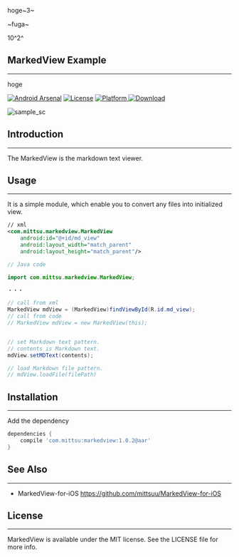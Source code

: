 hoge~3~


~fuga~


10^2^



## MarkedView Example
---

hoge


[![Android Arsenal](https://img.shields.io/badge/Android%20Arsenal-MarkedView-green.svg?style=true)](https://android-arsenal.com/details/1/3801)
[![License](https://img.shields.io/badge/license-MIT-green.svg)]()
[![Platform](https://img.shields.io/badge/platform-Android-green.svg) ]()
[![Download](https://api.bintray.com/packages/mittsuu/maven/markedview/images/download.svg) ](https://bintray.com/mittsuu/maven/markedview/_latestVersion)


![sample_sc](http://tk2-212-15794.vs.sakura.ne.jp/sample/oss-imgs/marked-sample-img.png)


## Introduction
---

The MarkedView is the markdown text viewer.


## Usage
---

It is a simple module, which enable you to convert any files into initialized view.


```xml
// xml
<com.mittsu.markedview.MarkedView
    android:id="@+id/md_view"
    android:layout_width="match_parent"
    android:layout_height="match_parent"/>

```


```java
// Java code

import com.mittsu.markedview.MarkedView;

・・・

// call from xml
MarkedView mdView = (MarkedView)findViewById(R.id.md_view);
// call from code
// MarkedView mdView = new MarkedView(this);


// set Markdown text pattern.
// contents is Markdown text.
mdView.setMDText(contents);

// load Markdown file pattern.
// mdView.loadFile(filePath)

```


## Installation
---

Add the dependency

```gradle
dependencies {
    compile 'com.mittsu:markedview:1.0.2@aar'
}
```

## See Also
---

* MarkedView-for-iOS
https://github.com/mittsuu/MarkedView-for-iOS


## License
---

MarkedView is available under the MIT license. See the LICENSE file for more info.
